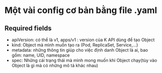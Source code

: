 # Một vài config cơ bản bằng file .yaml

## Required fields

- apiVersion: có thể là v1, apps/v1 : version của K API dùng để tạo Object
- kind: Object mà mình muốn tạo ra (Pod, ReplicaSet, Service,...)
- metadata: những thông tin giúp cho việc định danh Object là ai, bao gồm: name, UID, namespace
- spec: Những cái trạng thái mà mình mong muốn khi Object chạy(tùy vào Object là gì mà có những mô tả khác nhau)
